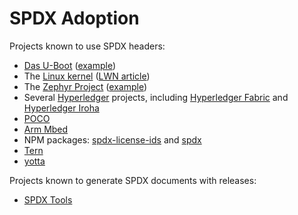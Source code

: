 # SPDX Adoption

Projects known to use SPDX headers: 
* [Das U-Boot](https://www.denx.de/wiki/U-Boot) ([example](http://git.denx.de/?p=u-boot.git;a=blob_plain;f=README;hb=HEAD))
* The [Linux kernel](https://www.kernel.org/doc/html/latest/process/license-rules.html#license-identifier-syntax) ([LWN article](https://lwn.net/Articles/739183/))
* The [Zephyr Project](https://www.zephyrproject.org/) ([example](https://github.com/zephyrproject-rtos/zephyr/blob/master/zephyr-env.sh))
* Several [Hyperledger](https://hyperledger.org) projects, including [Hyperledger Fabric](https://github.com/hyperledger/fabric/blob/19edb32647bc68b7a877f5d00beb609c8a044544/docs/source/dev-setup/headers.txt) and [Hyperledger Iroha](https://github.com/hyperledger/iroha/blob/ed665deb84aba285e2dfc217188bba8a9cc5ce2e/example/node/index.js)
* [POCO](https://github.com/pocoproject/poco/blob/devel/LICENSE)
* [Arm Mbed](https://github.com/ARMmbed)
* NPM packages: [spdx-license-ids](https://www.npmjs.com/package/spdx-license-ids) and [spdx](https://www.npmjs.com/package/spdx)
* [Tern](https://github.com/vmware/tern)
* [yotta](http://docs.yottabuild.org/reference/licenses.html)

Projects known to generate SPDX documents with releases:  
* [SPDX Tools](https://bintray.com/spdx/spdx-tools)
